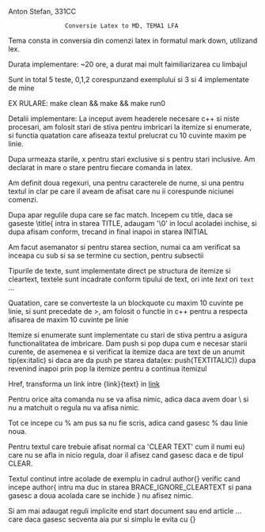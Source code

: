 Anton Stefan, 331CC

                    Conversie Latex to MD, TEMA1 LFA

Tema consta in conversia din comenzi latex in formatul mark down,
utilizand lex.

Durata implementare:
~20 ore, a durat mai mult faimiliarizarea cu limbajul 

Sunt in total 5 teste, 0,1,2 corespunzand exemplului si 3 si 4 implementate
de mine

EX RULARE:
make clean && make && make run0


Detalii implementare:
La inceput avem headerele necesare c++ si niste procesari, am folosit 
stari de stiva pentru imbricari la itemize si enumerate, si functia
quatation care afiseaza textul prelucrat cu 10 cuvinte maxim pe linie.

Dupa urmeaza starile, x pentru stari exclusive si s pentru stari inclusive.
Am declarat in mare o stare pentru fiecare comanda in latex.

Am definit doua regexuri, una pentru caracterele de nume, si una pentru textul
in clar pe care il aveam de afisat care nu ii corespunde niciunei 
comenzi.

Dupa apar regulile dupa care se fac match. Incepem cu title, daca se 
gaseste \title{ intra in starea TITLE, adaugam '\0' in locul acoladei
inchise, si dupa afisam conform, trecand in final inapoi in starea INITIAL

Am facut asemanator si pentru starea section, numai ca am verificat 
sa inceapa cu sub si sa se termine cu section, pentru subsectii

Tipurile de texte, sunt implementate direct pe structura de itemize
si cleartext, textele sunt incadrate conform tipului de text, ori inte _text_
ori `text` ...

Quatation, care se converteste la un blockquote cu maxim 10 cuvinte pe 
linie, si sunt precedate de >, am folosit o functie in c++ pentru a respecta
afisarea de maxim 10 cuvinte pe linie

Itemize si enumerate sunt implementate cu stari de stiva pentru a 
asigura functionalitatea de imbricare.
Dam push si pop dupa cum e necesar starii curente, de asemenea e si verificat
la itemize daca are text de un anumit tip(ex:italic) si daca are
da push pe starea data(ex: push(TEXTITALIC)) dupa revenind inapoi prin pop la itemize
pentru a continua itemizul

Href, transforma un link intre {link}{text} in [link](text)

Pentru orice alta comanda nu se va afisa nimic, adica daca avem
doar \\ si nu a matchuit o regula nu va afisa nimic.

Tot ce incepe cu % am pus sa nu fie scris, adica cand gasesc % dau linie noua.

Pentru textul care trebuie afisat normal ca 'CLEAR TEXT' cum il numi eu) care nu
se afla in nicio regula, doar il afisez cand gasesc daca e de tipul CLEAR.


Textul continut intre acolade de exemplu in cadrul author{} verific cand 
incepe author{ intru ma duc in starea BRACE_IGNORE_CLEARTEXT si pana 
gasesc a doua acolada care se inchide } nu afisez nimic.

Si am mai adaugat reguli implicite end start document sau end article ...
care daca gasesc secventa aia pur si simplu le evita cu {}


